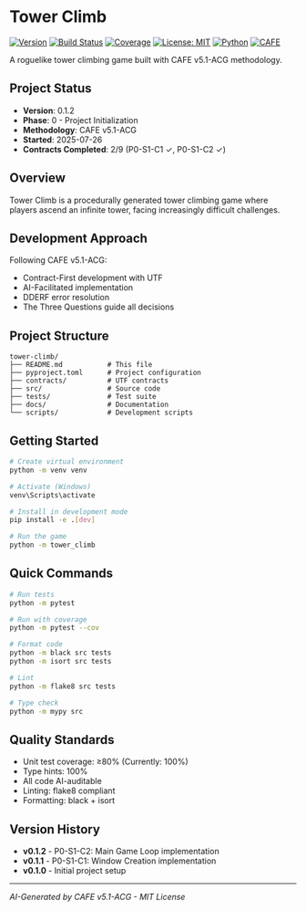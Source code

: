 # Tower Climb

[![Version](https://img.shields.io/badge/version-0.1.2-blue)](https://github.com/Aeturnis-Development-Labs-LLC/tower-climb)
[![Build Status](https://github.com/Aeturnis-Development-Labs-LLC/tower-climb/actions/workflows/ci.yml/badge.svg)](https://github.com/Aeturnis-Development-Labs-LLC/tower-climb/actions)
[![Coverage](https://img.shields.io/badge/coverage-100%25-brightgreen)](htmlcov/index.html)
[![License: MIT](https://img.shields.io/badge/License-MIT-yellow.svg)](LICENSE)
[![Python](https://img.shields.io/badge/python-3.11+-blue)](https://www.python.org)
[![CAFE](https://img.shields.io/badge/CAFE-v5.1--ACG-purple)](contracts/)

A roguelike tower climbing game built with CAFE v5.1-ACG methodology.

## Project Status
- **Version**: 0.1.2
- **Phase**: 0 - Project Initialization
- **Methodology**: CAFE v5.1-ACG
- **Started**: 2025-07-26
- **Contracts Completed**: 2/9 (P0-S1-C1 ✓, P0-S1-C2 ✓)

## Overview
Tower Climb is a procedurally generated tower climbing game where players ascend an infinite tower, facing increasingly difficult challenges.

## Development Approach
Following CAFE v5.1-ACG:
- Contract-First development with UTF
- AI-Facilitated implementation
- DDERF error resolution
- The Three Questions guide all decisions

## Project Structure
```
tower-climb/
├── README.md           # This file
├── pyproject.toml      # Project configuration
├── contracts/          # UTF contracts
├── src/                # Source code
├── tests/              # Test suite
├── docs/               # Documentation
└── scripts/            # Development scripts
```

## Getting Started
```bash
# Create virtual environment
python -m venv venv

# Activate (Windows)
venv\Scripts\activate

# Install in development mode
pip install -e .[dev]

# Run the game
python -m tower_climb
```

## Quick Commands

```bash
# Run tests
python -m pytest

# Run with coverage
python -m pytest --cov

# Format code
python -m black src tests
python -m isort src tests

# Lint
python -m flake8 src tests

# Type check
python -m mypy src
```

## Quality Standards
- Unit test coverage: ≥80% (Currently: 100%)
- Type hints: 100%
- All code AI-auditable
- Linting: flake8 compliant
- Formatting: black + isort

## Version History

- **v0.1.2** - P0-S1-C2: Main Game Loop implementation
- **v0.1.1** - P0-S1-C1: Window Creation implementation
- **v0.1.0** - Initial project setup

---
*AI-Generated by CAFE v5.1-ACG - MIT License*